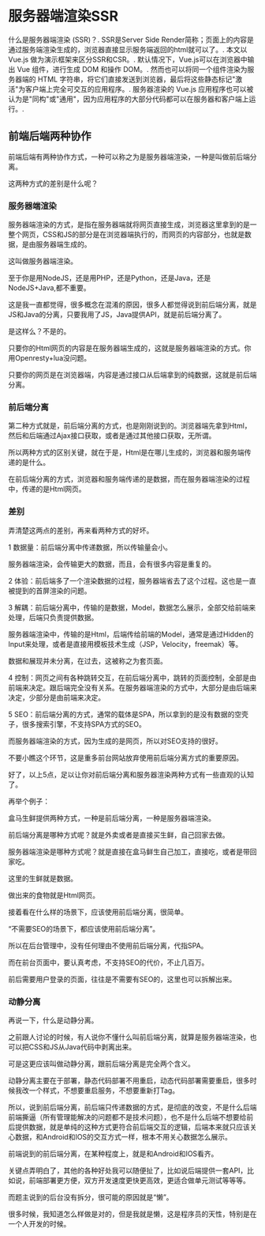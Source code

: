 # 服务器端渲染SSR 
什么是服务器端渲染 (SSR)？. SSR是Server Side Render简称；页面上的内容是通过服务端渲染生成的，浏览器直接显示服务端返回的html就可以了。. 本文以Vue.js 做为演示框架来区分SSR和CSR。. 默认情况下，Vue.js可以在浏览器中输出 Vue 组件，进行生成 DOM 和操作 DOM。. 然而也可以将同一个组件渲染为服务器端的 HTML 字符串，将它们直接发送到浏览器，最后将这些静态标记"激活"为客户端上完全可交互的应用程序。. 服务器渲染的 Vue.js 应用程序也可以被认为是"同构"或"通用"，因为应用程序的大部分代码都可以在服务器和客户端上运行。.




## 前端后端两种协作
前端后端有两种协作方式，一种可以称之为是服务器端渲染，一种是叫做前后端分离。

这两种方式的差别是什么呢？

### 服务器端渲染
服务器端渲染的方式，是指在服务器端就将网页直接生成，浏览器这里拿到的是一整个网页，CSS和JS的部分是在浏览器端执行的，而网页的内容部分，也就是数据，是由服务器端生成的。

这叫做服务器端渲染。


至于你是用NodeJS，还是用PHP，还是Python，还是Java，还是NodeJS+Java,都不重要。

这是我一直都觉得，很多概念在混淆的原因，很多人都觉得说到前后端分离，就是JS和Java的分离，只要我用了JS，Java提供API，就是前后端分离了。


是这样么？不是的。

只要你的Html网页的内容是在服务器端生成的，这就是服务器端渲染的方式。你用Openresty+lua没问题。

只要你的网页是在浏览器端，内容是通过接口从后端拿到的纯数据，这就是前后端分离。

### 前后端分离
第二种方式就是，前后端分离的方式，也是刚刚说到的。浏览器端先拿到Html，然后和后端通过Ajax接口获取，或者是通过其他接口获取，无所谓。


所以两种方式的区别关键，就在于是，Html是在哪儿生成的，浏览器和服务端传递的是什么。

在前后端分离的方式，浏览器和服务端传递的是数据，而在服务器端渲染的过程中，传递的是Html网页。

### 差别
弄清楚这两点的差别，再来看两种方式的好坏。

1 数据量：前后端分离中传递数据，所以传输量会小。

服务器端渲染，会传输更大的数据，而且，会有很多内容是重复的。

2 体验：前后端多了一个渲染数据的过程，服务器端省去了这个过程。这也是一直被提到的首屏渲染的问题。


3 解耦：前后端分离中，传输的是数据，Model，数据怎么展示，全部交给前端来处理，后端只负责提供数据。

服务器端渲染中，传输的是Html，后端传给前端的Model，通常是通过Hidden的Input来处理，或者是直接用模板技术生成（JSP，Velocity，freemak）等。

数据和展现并未分离，在过去，这被称之为套页面。

4 控制：网页之间有各种跳转交互，在前后端分离中，跳转的页面控制，全部是由前端来决定。跟后端完全没有关系。在服务器端渲染的方式中，大部分是由后端来决定，少部分是由前端来决定。


5 SEO：前后端分离的方式，通常的载体是SPA，所以拿到的是没有数据的空壳子，很多搜索引擎，不支持SPA方式的SEO。

而服务器端渲染的方式，因为生成的是网页，所以对SEO支持的很好。


不要小瞧这个环节，这是重多前台网站放弃使用前后端分离方式的重要原因。


好了，以上5点，足以让你对前后端分离和服务器渲染两种方式有一些直观的认知了。


再举个例子：

盒马生鲜提供两种方式，一种是前后端分离，一种是服务器端渲染。

前后端分离是哪种方式呢？就是外卖或者是直接买生鲜，自己回家去做。

服务器端渲染是哪种方式呢？就是直接在盒马鲜生自己加工，直接吃，或者是带回家吃。


这里的生鲜就是数据。

做出来的食物就是Html网页。


接着看在什么样的场景下，应该使用前后端分离，很简单。

“不需要SEO的场景下，都应该使用前后端分离”。


所以在后台管理中，没有任何理由不使用前后端分离，代指SPA。

而在前台页面中，要认真考虑，不支持SEO的代价，不止几百万。

前后需要用户登录的页面，往往是不需要有SEO的，这里也可以拆解出来。


### 动静分离
再说一下，什么是动静分离。

之前跟人讨论的时候，有人说你不懂什么叫前后端分离，就算是服务器端渲染，也可以把CSS和JS从Java代码中剥离出来。


可是这更应该叫做动静分离，跟前后端分离是完全两个含义。

动静分离主要在于部署，静态代码部署不用重启，动态代码部署需要重启，很多时候我改一个样式，不想要重启服务，不想要重新打Tag。



所以，说到前后端分离，前后端只传递数据的方式，是彻底的改变，不是什么后端前端撕逼（所有管理能解决的问题都不是技术问题），也不是什么后端不想要给前后提供数据，就是单纯的这种方式更符合前后端交互的逻辑，后端本来就只应该关心数据，和Android和IOS的交互方式一样，根本不用关心数据怎么展示。


前端说到的前后端分离，在某种程度上，就是和Android和IOS看齐。


关键点弄明白了，其他的各种好处我可以随便扯了，比如说后端提供一套API，比如说，前端部署更方便，双方开发速度更快更高效，更适合做单元测试等等等。

而题主说到的后台没有拆分，很可能的原因就是“懒”。


很多时候，我知道怎么样做是对的，但是我就是懒，这是程序员的天性，特别是在一个人开发的时候。

